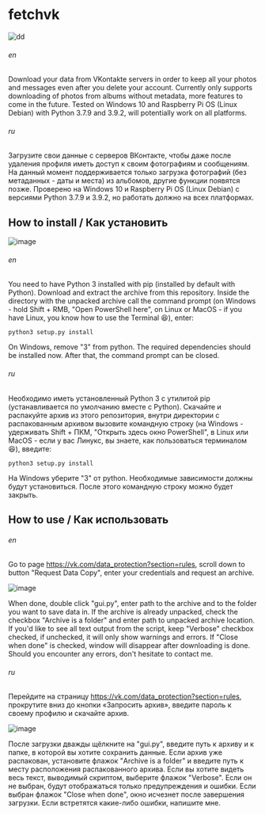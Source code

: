 # fetchvk

![dd](https://user-images.githubusercontent.com/77976599/156900383-cb11fe9f-5b66-43e4-a781-9fa5ec52162e.png)

###### en
Download your data from VKontakte servers in order to keep all your photos and messages even after you delete your account.
Currently only supports downloading of photos from albums without metadata, more features to come in the future.
Tested on Windows 10 and Raspberry Pi OS (Linux Debian) with Python 3.7.9 and 3.9.2, will potentially work on all platforms.

###### ru
Загрузите свои данные с серверов ВКонтакте, чтобы даже после удаления профиля иметь доступ к своим фотографиям и сообщениям.
На данный момент поддерживается только загрузка фотографий (без метаданных - даты и места) из альбомов, другие функции появятся позже.
Проверено на Windows 10 и Raspberry Pi OS (Linux Debian) с версиями Python 3.7.9 и 3.9.2, но работать должно на всех платформах.

## How to install / Как установить

![image](https://user-images.githubusercontent.com/77976599/156900698-6be6b300-b113-4b9e-8f8c-bb6067f6716a.png)

###### en
You need to have Python 3 installed with pip (installed by default with Python). Download and extract the archive from this repository. Inside the directory with the unpacked archive call the command prompt (on Windows - hold Shift + RMB, "Open PowerShell here", on Linux or MacOS - if you have Linux, you know how to use the Terminal :laughing:), enter:
```
python3 setup.py install
```
On Windows, remove "3" from python.
The required dependencies should be installed now. After that, the command prompt can be closed.

###### ru
Необходимо иметь установленный Python 3 с утилитой pip (устанавливается по умолчанию вместе с Python). Скачайте и распакуйте архив из этого репозитория, внутри директории с распакованным архивом вызовите командную строку (на Windows - удерживать Shift + ПКМ, "Открыть здесь окно PowerShell", в Linux или MacOS - если у вас Линукс, вы знаете, как пользоваться терминалом :laughing:), введите:
```
python3 setup.py install
```
На Windows уберите "3" от python.
Необходимые зависимости должны будут установиться. После этого командную строку можно будет закрыть.

## How to use / Как использовать
###### en
Go to page https://vk.com/data_protection?section=rules, scroll down to button "Request Data Copy", enter your credentials and request an archive.

![image](https://user-images.githubusercontent.com/77976599/156900448-abb44ed2-6adf-4acd-a473-df30fe9923cb.png)

When done, double click "gui.py", enter path to the archive and to the folder you want to save data in. If the archive is already unpacked, check the checkbox "Archive is a folder" and enter path to unpacked archive location. If you'd like to see all text output from the script, keep "Verbose" checkbox checked, if unchecked, it will only show warnings and errors. If "Close when done" is checked, window will disappear after downloading is done.
Should you encounter any errors, don't hesitate to contact me.

###### ru
Перейдите на страницу https://vk.com/data_protection?section=rules, прокрутите вниз до кнопки «Запросить архив», введите пароль к своему профилю и скачайте архив.

![image](https://user-images.githubusercontent.com/77976599/156900236-3a1b6061-7765-41ce-bb60-9c27882ee4ae.png)

После загрузки дважды щёлкните на "gui.py", введите путь к архиву и к папке, в которой вы хотите сохранить данные. Если архив уже распакован, установите флажок "Archive is a folder" и введите путь к месту расположения распакованного архива. Если вы хотите видеть весь текст, выводимый скриптом, выберите флажок "Verbose". Если он не выбран, будут отображаться только предупреждения и ошибки. Если выбран флажок "Close when done", окно исчезнет после завершения загрузки.
Если встретятся какие-либо ошибки, напишите мне.
